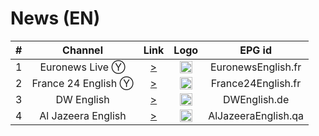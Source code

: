 <h1>News (EN)</h1>

| #   | Channel        | Link  | Logo | EPG id |
|:---:|:--------------:|:-----:|:----:|:------:|
| 1   | Euronews Live Ⓨ | [>](http://free.fullspeed.tv/iptv-query?streaming-ip=https://www.youtube.com/watch?v=ntmPIzlkcJk) | <img height="20" src="https://camo.githubusercontent.com/785a3480a1147c881311d4cd93ffa9f6db9fa04c0411718431bd9d22d07201ae/68747470733a2f2f692e696d6775722e636f6d2f384d73625043552e706e67"/> | EuronewsEnglish.fr |
| 2   | France 24 English Ⓨ | [>](https://www.youtube.com/watch?v=h3MuIUNCCzI) | <img height="20" src="https://i.imgur.com/61MSiq9.png"/> | France24English.fr |
| 3   | DW English  | [>](https://dwamdstream102.akamaized.net/hls/live/2015525/dwstream102/index.m3u8) | <img height="20" src="https://i.imgur.com/A1xzjOI.png"/> | DWEnglish.de |
| 4   | Al Jazeera English   | [>](https://live-hls-web-aje.getaj.net/AJE/index.m3u8) | <img height="20" src="https://i.imgur.com/BB93NQP.png"/> | AlJazeeraEnglish.qa |
